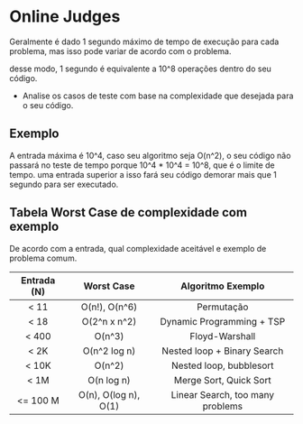# Online Judges

Geralmente é dado 1 segundo máximo de tempo de execução para cada problema, mas isso pode variar de acordo com o problema.

desse modo, 1 segundo é equivalente a 10^8 operações dentro do seu código.

- Analise os casos de teste com base na complexidade que desejada para o seu código.

## Exemplo

A entrada máxima é 10^4, caso seu algoritmo seja O(n^2), o seu código não passará no teste de tempo porque 10^4 * 10^4 = 10^8, que é o limite de tempo. uma entrada superior a isso fará seu código demorar mais que 1 segundo para ser executado.

## Tabela Worst Case de complexidade com exemplo

De acordo com a entrada, qual complexidade aceitável e exemplo de problema comum.

| Entrada (N) |      Worst Case      |        Algoritmo Exemplo         |
| :---------: | :------------------: | :------------------------------: |
|    < 11     |    O(n!), O(n^6)     |            Permutação            |
|    < 18     |     O(2^n x n^2)     |    Dynamic Programming + TSP     |
|    < 400    |        O(n^3)        |          Floyd-Warshall          |
|    < 2K     |     O(n^2 log n)     |   Nested loop + Binary Search    |
|    < 10K    |        O(n^2)        |     Nested loop, bubblesort      |
|    < 1M     |      O(n log n)      |      Merge Sort, Quick Sort      |
|  <= 100 M   | O(n), O(log n), O(1) | Linear Search, too many problems |
